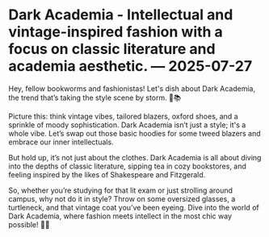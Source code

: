 # Dark Academia - Intellectual and vintage-inspired fashion with a focus on classic literature and academia aesthetic. — 2025-07-27

Hey, fellow bookworms and fashionistas! Let's dish about Dark Academia, the trend that’s taking the style scene by storm. 🖤📚

Picture this: think vintage vibes, tailored blazers, oxford shoes, and a sprinkle of moody sophistication. Dark Academia isn’t just a style; it's a whole vibe. Let’s swap out those basic hoodies for some tweed blazers and embrace our inner intellectuals.

But hold up, it’s not just about the clothes. Dark Academia is all about diving into the depths of classic literature, sipping tea in cozy bookstores, and feeling inspired by the likes of Shakespeare and Fitzgerald.

So, whether you’re studying for that lit exam or just strolling around campus, why not do it in style? Throw on some oversized glasses, a turtleneck, and that vintage coat you’ve been eyeing. Dive into the world of Dark Academia, where fashion meets intellect in the most chic way possible! 📖✨